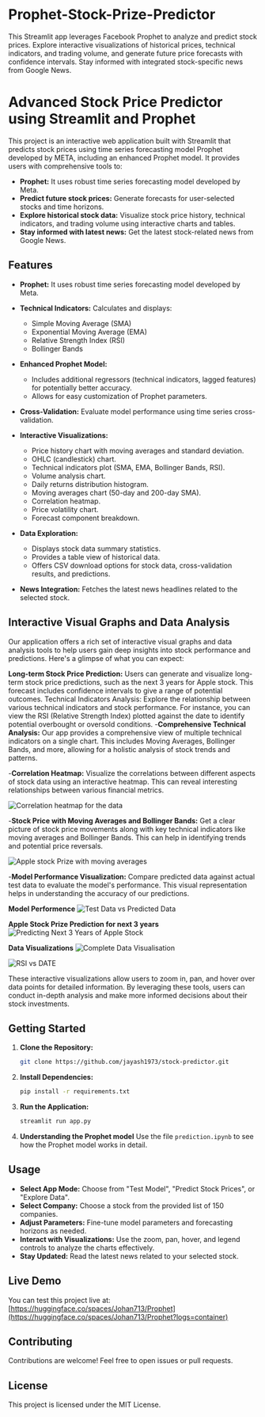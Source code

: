# Prophet-Stock-Prize-Predictor
This Streamlit app leverages Facebook Prophet to analyze and predict stock prices. Explore interactive visualizations of historical prices, technical indicators, and trading volume, and generate future price forecasts with confidence intervals. Stay informed with integrated stock-specific news from Google News.

# Advanced Stock Price Predictor using Streamlit and Prophet

This project is an interactive web application built with Streamlit that predicts stock prices using time series forecasting model Prophet developed by META, including an enhanced Prophet model. It provides users with comprehensive tools to:

- **Prophet:** It uses robust time series forecasting model developed by Meta.
- **Predict future stock prices:** Generate forecasts for user-selected stocks and time horizons.
- **Explore historical stock data:** Visualize stock price history, technical indicators, and trading volume using interactive charts and tables.
- **Stay informed with latest news:** Get the latest stock-related news from Google News.

## Features

- **Prophet:** It uses robust time series forecasting model developed by Meta.

- **Technical Indicators:**  Calculates and displays:
    - Simple Moving Average (SMA)
    - Exponential Moving Average (EMA)
    - Relative Strength Index (RSI)
    - Bollinger Bands 
- **Enhanced Prophet Model:** 
    - Includes additional regressors (technical indicators, lagged features) for potentially better accuracy.
    - Allows for easy customization of Prophet parameters.
- **Cross-Validation:** Evaluate model performance using time series cross-validation.
- **Interactive Visualizations:** 
    - Price history chart with moving averages and standard deviation.
    - OHLC (candlestick) chart.
    - Technical indicators plot (SMA, EMA, Bollinger Bands, RSI).
    - Volume analysis chart.
    - Daily returns distribution histogram.
    - Moving averages chart (50-day and 200-day SMA).
    - Correlation heatmap.
    - Price volatility chart.
    - Forecast component breakdown.
- **Data Exploration:** 
    - Displays stock data summary statistics.
    - Provides a table view of historical data.
    - Offers CSV download options for stock data, cross-validation results, and predictions.
- **News Integration:**  Fetches the latest news headlines related to the selected stock.

## Interactive Visual Graphs and Data Analysis
Our application offers a rich set of interactive visual graphs and data analysis tools to help users gain deep insights into stock performance and predictions. Here's a glimpse of what you can expect:

**Long-term Stock Price Prediction:**
Users can generate and visualize long-term stock price predictions, such as the next 3 years for Apple stock. This forecast includes confidence intervals to give a range of potential outcomes.
Technical Indicators Analysis:
Explore the relationship between various technical indicators and stock performance. For instance, you can view the RSI (Relative Strength Index) plotted against the date to identify potential overbought or oversold conditions.
-**Comprehensive Technical Analysis:**
Our app provides a comprehensive view of multiple technical indicators on a single chart. This includes Moving Averages, Bollinger Bands, and more, allowing for a holistic analysis of stock trends and patterns.


-**Correlation Heatmap:**
Visualize the correlations between different aspects of stock data using an interactive heatmap. This can reveal interesting relationships between various financial metrics.

![Correlation heatmap for the data](correlation_heatmap_for_apple.png)

-**Stock Price with Moving Averages and Bollinger Bands:**
Get a clear picture of stock price movements along with key technical indicators like moving averages and Bollinger Bands. This can help in identifying trends and potential price reversals.

![Apple stock Prize with moving averages](apple_stock_prize-and_moving_averages_with_bollinger_bands.png)

-**Model Performance Visualization:**
Compare predicted data against actual test data to evaluate the model's performance. This visual representation helps in understanding the accuracy of our predictions.

**Model Performence**
![Test Data vs Predicted Data](predicted_data-vs-test_data.png)

**Apple Stock Prize Prediction for next 3 years**
![Predicting Next 3 Years of Apple Stock](prediting-next-3-year-apple-stock-prize.png)

**Data Visualizations**
![Complete Data Visualisation](Technical-indicators.png)

![RSI vs DATE](RSI_vs_DATE.png)

These interactive visualizations allow users to zoom in, pan, and hover over data points for detailed information. By leveraging these tools, users can conduct in-depth analysis and make more informed decisions about their stock investments.

## Getting Started

1. **Clone the Repository:**
   ```bash
   git clone https://github.com/jayash1973/stock-predictor.git
   ```

2. **Install Dependencies:**
   ```bash
   pip install -r requirements.txt
   ```

3. **Run the Application:**
   ```bash
   streamlit run app.py
   ```

4. **Understanding the Prophet model**
    Use the file `prediction.ipynb` to see how the Prophet model works in detail.
## Usage

- **Select App Mode:** Choose from "Test Model", "Predict Stock Prices", or "Explore Data".
- **Select Company:**  Choose a stock from the provided list of 150 companies.
- **Adjust Parameters:**  Fine-tune model parameters and forecasting horizons as needed.
- **Interact with Visualizations:** Use the zoom, pan, hover, and legend controls to analyze the charts effectively.
- **Stay Updated:** Read the latest news related to your selected stock.

## Live Demo

You can test this project live at: [https://huggingface.co/spaces/Johan713/Prophet](https://huggingface.co/spaces/Johan713/Prophet?logs=container)

## Contributing

Contributions are welcome! Feel free to open issues or pull requests.

## License

This project is licensed under the MIT License.
